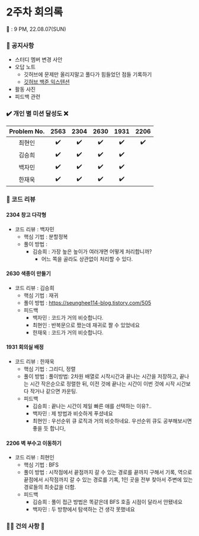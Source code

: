 # 2주차 회의록 

:calendar: : 9 PM, 22.08.07(SUN)

### :loudspeaker: 공지사항
- 스터디 멤버 변경 사안
- 오답 노트
  - 깃허브에 문제만 올리지말고 풀다가 힘들었던 점들 기록하기
  - [깃허브 백준 익스텐션](https://chrome.google.com/webstore/detail/%EB%B0%B1%EC%A4%80%ED%97%88%EB%B8%8Cbaekjoonhub/ccammcjdkpgjmcpijpahlehmapgmphmk)
- 활동 사진
- 피드백 관련

### :heavy_check_mark: 개인 별 미션 달성도 :x:
|Problem No.|2563|2304|2630|1931|2206|
|:-----------:|:-----:|:----:|:----:|:----:|:----:|
|최현인|:heavy_check_mark:|:heavy_check_mark:|:heavy_check_mark:|:heavy_check_mark:|:heavy_check_mark:|
|김승희|:heavy_check_mark:|:heavy_check_mark:|:heavy_check_mark:|:heavy_check_mark:||
|백자민|:heavy_check_mark:|:heavy_check_mark:|:heavy_check_mark:|:heavy_check_mark:||
|한재욱|:heavy_check_mark:|:heavy_check_mark:|:heavy_check_mark:|:heavy_check_mark:||

### :bookmark_tabs: 코드 리뷰

#### 2304 창고 다각형

- 코드 리뷰 : 백자민
  - 핵심 기법 : 분할정복
  - 풀이 방법 : 
    - 김승희 : 가장 높은 높이가 여러개면 어떻게 처리합니까?
      - 어느 쪽을 골라도 상관없이 처리할 수 있다.

#### 2630 색종이 만들기

- 코드 리뷰 : 김승희
  - 핵심 기법 : 재귀
  - 풀이 방법 : https://seunghee114-blog.tistory.com/505
  - 피드백 
    - 백자민 : 코드가 거의 비슷합니다.
    - 최현인 : 반복문으로 짰는데 재귀로 짤 수 있었네요
    - 한재욱 : 코드가 거의 비슷합니다.

#### 1931 회의실 배정

- 코드 리뷰 : 한재욱
  - 핵심 기법 : 그리디, 정렬
  - 풀이 방법 : 풀이방법: 2차원 배열로 시작시간과 끝나는 시간을 저장하고, 끝나는 시간 작은순으로 정렬한 뒤, 이전 것에 끝나는 시간이 이번 것에 시작 시간보다 작거나 같으면 카운팅.
  - 피드백 
    - 김승희 : 끝나는 시간이 제일 빠른 애를 선택하는 이유?..
    - 백자민 : 제 방법과 비슷하게 푸셨네요
    - 최현인 : 우선순위 큐 로직과 거의 비슷하네요. 우선순위 큐도 공부해보시면 좋을 듯 합니다,
    

#### 2206 벽 부수고 이동하기
- 코드 리뷰 : 최현인
  - 핵심 기법 : BFS
  - 풀이 방법 : 시작점에서 끝점까지 갈 수 있는 경로를 끝까지 구해서 기록, 역으로 끝점에서 시작점까지 갈 수 있는 경로를 기록, 1인 곳을 전부 찾아서 주변에 있는 경로들의 최솟값을 더함.
  - 피드백
    - 김승희 : 풀이 접근 방법은 똑같은데 BFS 호출 시점이 달라서 안됐네요
    - 백자민 : 두 방향에서 탐색하는 건 생각 못했네요

### :raising_hand_man: 건의 사항 :raising_hand:

